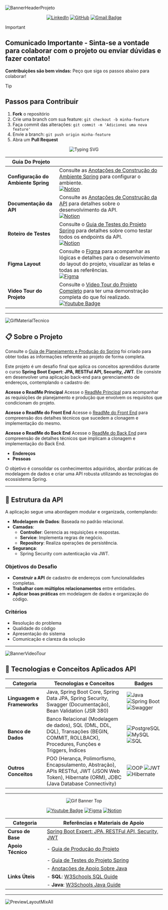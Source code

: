 ![BannerHeaderProjeto](https://github.com/user-attachments/assets/d84be01a-3436-465d-87aa-5dfadd1086ee)

<div align="center">
   
[![LinkedIn](https://img.shields.io/badge/linkedin-black.svg?style=flat-square&logo=linkedin&logoColor=white)](http://www.linkedin.com/in/alinealv-silv) [![GitHub](https://img.shields.io/badge/github-black.svg?style=flat-square&logo=github&logoColor=white)](https://github.com/AlineSilv) [![Gmail Badge](https://img.shields.io/badge/-alinealv.silv@gmail.com-181717?style=flat-square&logo=Gmail&logoColor=white)](mailto:alinealv.silv@gmail.com)

</div>

>[!IMPORTANT]
> ## Comunicado Importante - Sinta-se a vontade para colaborar com o projeto ou enviar dúvidas e fazer contato!
> **Contribuições são bem vindas:** Peço que siga os passos abaixo para colaborar!

>[!TIP]
> ## Passos para Contribuir
> 1. **Fork** o repositório
> 2. Crie uma branch com sua feature: `git checkout -b minha-feature`
> 3. Faça commit das alterações: `git commit -m 'Adicionei uma nova feature'`
> 4. Envie a branch: `git push origin minha-feature`
> 5. Abra um **Pull Request**

<div align="center">

![Typing SVG](https://readme-typing-svg.herokuapp.com/?center=true&vCenter=true&color=ffffff&lines=Projeto+Spring+E+React;Gerenciamento+Clientes+E+Endereços)

</div>

| **Guia Do Projeto**               |                                                                                                           |
|--------------------------------------|-----------------------------------------------------------------------------------------------------------|
| **Configuração do Ambiente Spring**  | Consulte as [Anotações de Construção do Ambiente Spring](https://www.notion.so/Anota-es-de-Constru-o-do-Ambiente-Spring-1459f9faccaa814ba5a1de81077ca5c0?pvs=21) para configurar o ambiente. <br> [![Notion](https://img.shields.io/badge/notion-black.svg?style=flat-square&logo=notion&logoColor=white)](https://www.notion.so/Anota-es-de-Constru-o-do-Ambiente-Spring-1459f9faccaa814ba5a1de81077ca5c0?pvs=21) |
| **Documentação da API**              | Consulte as [Anotações de Construção da API](https://www.notion.so/Anota-es-de-Constru-o-da-API-1459f9faccaa8040a5d5c6ab20d1eaaa?pvs=21) para detalhes sobre o desenvolvimento da API. <br> [![Notion](https://img.shields.io/badge/notion-black.svg?style=flat-square&logo=notion&logoColor=white)](https://www.notion.so/Anota-es-de-Constru-o-da-API-1459f9faccaa8040a5d5c6ab20d1eaaa?pvs=21) |
| **Roteiro de Testes**                | Consulte o [Guia de Testes do Projeto Spring](https://www.notion.so/Guia-de-Testes-do-Projeto-Spring-1459f9faccaa8091849cede6983d80b2?pvs=4) para detalhes sobre como testar todos os endpoints da API. <br> [![Notion](https://img.shields.io/badge/notion-black.svg?style=flat-square&logo=notion&logoColor=white)](https://www.notion.so/Guia-de-Testes-do-Projeto-Spring-1459f9faccaa8091849cede6983d80b2?pvs=4) |
| **Figma Layout**                     | Consulte o [Figma](https://www.figma.com/design/qyyP7NAxYQ74uK41qh5LK9/GerenciadorApp?node-id=21-2804&t=nAeJJDPrkRKrucpz-1) para acompanhar as lógicas e detalhes para o desenvolvimento do layout do projeto, visualizar as telas e todas as referências. <br> [![Figma](https://img.shields.io/badge/figma-black.svg?style=flat-square&logo=figma&logoColor=white)](https://www.figma.com/design/qyyP7NAxYQ74uK41qh5LK9/GerenciadorApp?node-id=21-2804&t=nAeJJDPrkRKrucpz-1) |
| **Video Tour do Projeto**            | Consulte o [Video Tour do Projeto Completo](youtube) para ter uma demonstração completa do que foi realizado. <br> [![Youtube Badge](https://img.shields.io/badge/-AlineSilva-black?style=flat-square&logo=youtube&logoColor=white&link=https://youtu.be/ewg-YlAz2FQ)](youtube) |


---

![GifMaterialTecnico](https://github.com/user-attachments/assets/4a86de42-3398-4abf-9fca-92ea476750ab)

## 📋 Sobre o Projeto

Consulte o [Guia de Planejamento e Produção do Spring](https://www.notion.so/Guia-de-Planejamento-Projeto-Spring-1429f9faccaa80659012d27096b42499) foi criado para obter todas as informações referente ao projeto de forma completa.

Este projeto é um desafio final que aplica os conceitos aprendidos durante o curso **Spring Boot Expert: JPA, RESTFul API, Security, JWT**. Ele consiste em desenvolver uma aplicação back-end para gerenciamento de endereços, contemplando o cadastro de:

**Acesse o ReadMe Principal**
Acesse o [ReadMe Principal](https://github.com/AlineSilv/GerenciadorCheckIn/blob/main/README.md) para acompanhar as requisições de planejamento e produção que envolvem os requisitos que condicionam do projeto.

 **Acesse o ReadMe do Front End**
   Acesse o [ReadMe do Front End](https://github.com/AlineSilv/GerenciadorCheckIn/blob/main/front/README.md) para compreensão dos detalhes técnicos que sucedem a clonagem e implementação do mesmo.

 **Acesse o ReadMe do Back End**
   Acesse o [ReadMe do Back End](https://github.com/AlineSilv/GerenciadorCheckIn/blob/main/crud/README.md) para compreensão de detalhes técnicos que implicam a clonagem e implementação do Back End.

- **Endereços**
- **Pessoas**

O objetivo é consolidar os conhecimentos adquiridos, abordar práticas de modelagem de dados e criar uma API robusta utilizando as tecnologias do ecossistema Spring.

---

## 📂 Estrutura da API

A aplicação segue uma abordagem modular e organizada, contemplando:
- **Modelagem de Dados**: Baseada no padrão relacional.
- **Camadas**:
  - **Controller**: Gerencia as requisições e respostas.
  - **Service**: Implementa regras de negócio.
  - **Repository**: Realiza operações de persistência.
- **Segurança**:
  - Spring Security com autenticação via JWT.

### Objetivos do Desafio
- **Construir a API** de cadastro de endereços com funcionalidades completas.
- **Trabalhar com múltiplos relacionamentos** entre entidades.
- **Aplicar boas práticas** em modelagem de dados e organização do código.

### Critérios 
- Resolução do problema
- Qualidade do código
- Apresentação do sistema
- Comunicação e clareza da solução

---

![BannerVideoTour](https://github.com/user-attachments/assets/5410c0aa-ee70-4f58-b9de-b759baad1a3e)

## 📌 Tecnologias e Conceitos Aplicados API

| **Categoria**              | **Tecnologias e Conceitos** | **Badges** |
|---------------------------|----------------------------|------------|
| **Linguagem e Frameworks** | Java, Spring Boot Core, Spring Data JPA, Spring Security, Swagger (Documentação), Bean Validation (JSR 380) | ![Java](https://img.shields.io/badge/java-black.svg?style=flat-square&logo=openjdk&logoColor=white) ![Spring Boot](https://img.shields.io/badge/spring_boot-black.svg?style=flat-square&logo=spring&logoColor=white) ![Swagger](https://img.shields.io/badge/swagger-black.svg?style=flat-square&logo=swagger&logoColor=white) |
| **Banco de Dados**       | Banco Relacional (Modelagem de dados), SQL (DML, DDL, DQL), Transações (BEGIN, COMMIT, ROLLBACK), Procedures, Funções e Triggers, Índices | ![PostgreSQL](https://img.shields.io/badge/postgresql-black.svg?style=flat-square&logo=postgresql&logoColor=white) ![MySQL](https://img.shields.io/badge/mysql-black.svg?style=flat-square&logo=mysql&logoColor=white) ![SQL](https://img.shields.io/badge/sql-black.svg?style=flat-square&logo=microsoftsqlserver&logoColor=white) |
| **Outros Conceitos**      | POO (Herança, Polimorfismo, Encapsulamento, Abstração), APIs RESTful, JWT (JSON Web Token), Hibernate (ORM), JDBC (Java Database Connectivity) | ![OOP](https://img.shields.io/badge/oop-black.svg?style=flat-square&logo=java&logoColor=white) ![JWT](https://img.shields.io/badge/jwt-black.svg?style=flat-square&logo=jsonwebtokens&logoColor=white) ![Hibernate](https://img.shields.io/badge/hibernate-black.svg?style=flat-square&logo=hibernate&logoColor=white) |


---
<div align="center">
   
![Gif Banner Top](https://github.com/user-attachments/assets/27449dd6-6112-46bf-8815-e51074a7bc21)

</div>

<div align="center">
   
[![Youtube Badge](https://img.shields.io/badge/-AlineSilva-black?style=flat-square&logo=youtube&logoColor=white&link=https://youtu.be/ewg-YlAz2FQ)](https://youtu.be/ewg-YlAz2FQ)
[![Figma](https://img.shields.io/badge/figma-black.svg?style=flat-square&logo=figma&logoColor=white)](https://www.figma.com/proto/qyyP7NAxYQ74uK41qh5LK9/GerenciadorApp?node-id=21-2804&t=cfufQFOyWlgCrMvc-1&scaling=min-zoom&content-scaling=fixed&page-id=0%3A1)
[![Notion](https://img.shields.io/badge/notion-black.svg?style=flat-square&logo=notion&logoColor=white)](https://www.notion.so/Guia-de-Planejamento-Projeto-Spring-1429f9faccaa80659012d27096b42499)

</div>

<div align="center">

| **Categoria**          | **Referências e Materiais de Apoio**                                                                                   |
|------------------------|------------------------------------------------------------------------------------------------------------------------|
| **Curso de Base**      | [Spring Boot Expert: JPA, RESTFul API, Security, JWT](https://www.udemy.com/course/spring-boot-expert/learn/lecture/17801164) |
| **Apoio Técnico**      | - [Guia de Produção do Projeto](https://www.notion.so/Guia-de-Produ-o-do-Projeto-1429f9faccaa805a9549d6414ea4b731?pvs=21) |
|                        | - [Guia de Testes do Projeto Spring](https://www.notion.so/Guia-de-Testes-do-Projeto-Spring-1459f9faccaa8091849cede6983d80b2?pvs=21) |
|                        | - [Anotações de Apoio Sobre Java](https://www.notion.so/Anota-es-de-Apoio-Sobre-Java-1429f9faccaa80a8b944ec8eac19f764?pvs=21) |
| **Links Úteis**        | - **SQL**: [W3Schools SQL Guide](https://www.w3schools.com/sql/default.asp)                                           |
|                        | - **Java**: [W3Schools Java Guide](https://www.w3schools.com/java/default.asp)                                         |

</div>

---

![PreviewLayoutMixAll](https://github.com/user-attachments/assets/97ff1fe3-d1f5-4f56-969a-f627de47a81f)



